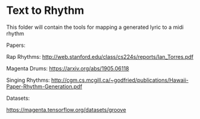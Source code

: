# Text to Rhythm
This folder will contain the tools for mapping a generated lyric to a midi rhythm

Papers:
 
 
Rap Rhythms: http://web.stanford.edu/class/cs224s/reports/Ian_Torres.pdf

Magenta Drums: https://arxiv.org/abs/1905.06118

Singing Rhythms:
http://cgm.cs.mcgill.ca/~godfried/publications/Hawaii-Paper-Rhythm-Generation.pdf



Datasets:

https://magenta.tensorflow.org/datasets/groove
